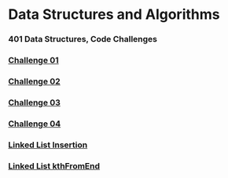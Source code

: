 # Data Structures and Algorithms

### 401 Data Structures, Code Challenges

### [Challenge 01](javascript/code-challenges/Challenge01/README.md)

### [Challenge 02](javascript/code-challenges/Challenge02/README.md)

### [Challenge 03](javascript/code-challenges/Challenge03/README.md)

### [Challenge 04](javascript/code-challenges/Challenge04/README.MD)

### [Linked List Insertion](javascript/code-challenges/LinkedList/README2.MD)
### [Linked List kthFromEnd](javascript/code-challenges/LinkedList/README3.MD)

